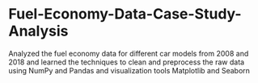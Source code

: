 # Fuel-Economy-Data-Case-Study-Analysis
Analyzed the fuel economy data for different car models from 2008 and 2018 and learned the techniques to clean and preprocess the raw data using NumPy and Pandas and visualization tools Matplotlib and Seaborn
